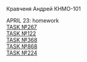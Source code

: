 Кравченя Андрей КНМО-101

APRIL 23: homework <br>
[TASK №267](https://acmp.ru/index.asp?main=task&id_task=267) <br>
[TASK №122](https://acmp.ru/index.asp?main=task&id_task=122) <br>
[TASK №368](https://acmp.ru/index.asp?main=task&id_task=368) <br>
[TASK №868](https://acmp.ru/index.asp?main=task&id_task=868) <br>
[TASK №224](https://acmp.ru/index.asp?main=task&id_task=224) <br>

